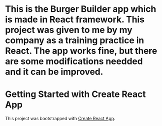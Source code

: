 # This is the Burger Builder app which is made in React framework. This project was given to me by my company as a training practice in React. The app works fine, but there are some modifications needded and it can be improved.

# Getting Started with Create React App

This project was bootstrapped with [Create React App](https://github.com/facebook/create-react-app).

